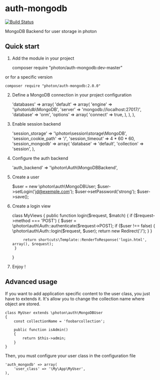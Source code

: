 auth-mongodb
============

[![Build Status](https://travis-ci.org/photon/auth-mongodb.svg?branch=master)](https://travis-ci.org/photon/auth-mongodb)

MongoDB Backend for user storage in photon

Quick start
-----------

1) Add the module in your project

    composer require "photon/auth-mongodb:dev-master"

or for a specific version

    composer require "photon/auth-mongodb:2.0.0"

2) Define a MongoDB connection in your project configuration

    'databases' => array(
        'default' => array(
            'engine' => '\photon\db\MongoDB',
            'server' => 'mongodb://localhost:27017/',
            'database' => 'orm',
            'options' => array(
                'connect' => true,
            ),
        ),
    ),

3) Enable session backend

    'session_storage' => '\photon\session\storage\MongoDB',
    'session_cookie_path' => '/',
    'session_timeout' => 4 * 60 * 60,
    'session_mongodb' => array(
        'database' => 'default',
        'collection' => 'session',
    ),

4) Configure the auth backend

    'auth_backend' => '\photon\Auth\MongoDBBackend',

5) Create a user

    $user = new \photon\auth\MongoDBUser;
    $user->setLogin('jd@exemple.com');
    $user->setPassword('strong');
    $user->save();

6) Create a login view

    class MyViews {
	    public function login($request, $match)
	    {
            if ($request->method === 'POST') {
                $user = \photon\auth\Auth::authenticate($request->POST);
                if ($user !== false) {
                    \photon\auth\Auth::login($request, $user);
                    return new Redirect('/');
                }
            }

		    return shortcuts\Template::RenderToResponse('login.html', array(), $request);
        }
    }

7) Enjoy !

Advanced usage
--------------

If you want to add application specific content to the user class, you just have to extends it.
It's allow you to change the collection name where object are stored.

    class MyUser extends \photon\auth\MongoDBUser
    {
        const collectionName = 'foobarcollection';

        public function isAdmin()
        {
            return $this->admin;
        }
    }

Then, you must configure your user class in the configuration file

    'auth_mongodb' => array(
        'user_class' => '\My\App\MyUser',
    ),


